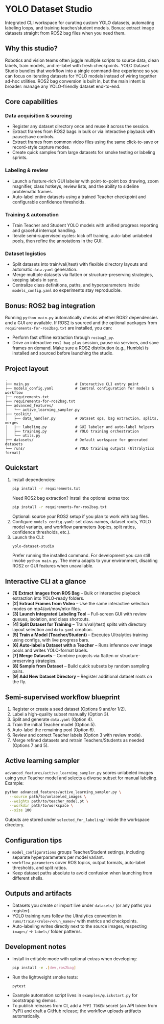 # YOLO Dataset Studio

Integrated CLI workspace for curating custom YOLO datasets, automating labeling loops, and training teacher/student models. Bonus: extract image datasets straight from ROS2 bag files when you need them.

## Why this studio?
Robotics and vision teams often juggle multiple scripts to source data, clean labels, train models, and re-label with fresh checkpoints. YOLO Dataset Studio bundles that workflow into a single command-line experience so you can focus on iterating datasets for YOLO models instead of wiring together ad-hoc utilities. ROS2 bag conversion is built in, but the main intent is broader: manage any YOLO-friendly dataset end-to-end.

## Core capabilities
### Data acquisition & sourcing
- Register any dataset directory once and reuse it across the session.
- Extract frames from ROS2 bags in bulk or via interactive playback with pause/save controls.
- Extract frames from common video files using the same click-to-save or record-style capture modes.
- Create quick samples from large datasets for smoke testing or labeling sprints.

### Labeling & review
- Launch a feature-rich GUI labeler with point-to-point box drawing, zoom magnifier, class hotkeys, review lists, and the ability to sideline problematic frames.
- Auto-label entire datasets using a trained Teacher checkpoint and configurable confidence thresholds.

### Training & automation
- Train Teacher and Student YOLO models with unified progress reporting and graceful interrupt handling.
- Iterate semi-supervised cycles: kick off training, auto-label unlabeled pools, then refine the annotations in the GUI.

### Dataset logistics
- Split datasets into train/val(/test) with flexible directory layouts and automatic `data.yaml` generation.
- Merge multiple datasets via flatten or structure-preserving strategies, keeping labels in sync.
- Centralize class definitions, paths, and hyperparameters inside `models_config.yaml` so experiments stay reproducible.

## Bonus: ROS2 bag integration
Running `python main.py` automatically checks whether ROS2 dependencies and a GUI are available. If ROS2 is sourced and the optional packages from `requirements-for-ros2bag.txt` are installed, you can:
- Perform fast offline extraction through `rosbag2_py`.
- Drive an interactive `ros2 bag play` session, pause via services, and save frames on demand.
Make sure a ROS2 distribution (e.g., Humble) is installed and sourced before launching the studio.

## Project layout
```
.
├── main.py                     # Interactive CLI entry point
├── models_config.yaml          # Central configuration for models & workflow
├── requirements.txt
├── requirements-for-ros2bag.txt
├── advanced_features/
│   └── active_learning_sampler.py
├── toolkit/
│   ├── data_handler.py         # Dataset ops, bag extraction, splits, merges
│   ├── labeling.py             # GUI labeler and auto-label helpers
│   ├── training.py             # YOLO training orchestration
│   └── utils.py
├── datasets/                   # Default workspace for generated datasets
└── runs/                       # YOLO training outputs (Ultralytics format)
```

## Quickstart
1. Install dependencies:
   ```bash
   pip install -r requirements.txt
   ```
   Need ROS2 bag extraction? Install the optional extras too:
   ```bash
   pip install -r requirements-for-ros2bag.txt
   ```
   Optional: source your ROS2 setup if you plan to work with bag files.
2. Configure `models_config.yaml`: set class names, dataset roots, YOLO model variants, and workflow parameters (topics, split ratios, confidence thresholds, etc.).
3. Launch the CLI:
   ```bash
   yolo-dataset-studio
   ```
   Prefer running the installed command. For development you can still invoke `python main.py`.
   The menu adapts to your environment, disabling ROS2 or GUI features when unavailable.

## Interactive CLI at a glance
- **[1] Extract Images from ROS Bag** – Bulk or interactive playback extraction into YOLO-ready folders.
- **[2] Extract Frames from Video** – Use the same interactive selection modes on mp4/avi/mov/mkv files.
- **[3] Launch Integrated Labeling Tool** – Full-screen GUI with review queues, isolation, and class shortcuts.
- **[4] Split Dataset for Training** – Train/val(/test) splits with directory layout selection and `data.yaml` creation.
- **[5] Train a Model (Teacher/Student)** – Executes Ultralytics training using configs, with live progress bars.
- **[6] Auto-label a Dataset with a Teacher** – Runs inference over image pools and writes YOLO-format labels.
- **[7] Merge Datasets** – Combine projects via flatten or structure-preserving strategies.
- **[8] Sample from Dataset** – Build quick subsets by random sampling pairs.
- **[9] Add New Dataset Directory** – Register additional dataset roots on the fly.

## Semi-supervised workflow blueprint
1. Register or create a seed dataset (Options 9 and/or 1/2).
2. Label a high-quality subset manually (Option 3).
3. Split and generate `data.yaml` (Option 4).
4. Train the initial Teacher model (Option 5).
5. Auto-label the remaining pool (Option 6).
6. Review and correct Teacher labels (Option 3 with review mode).
7. Merge refined datasets and retrain Teachers/Students as needed (Options 7 and 5).

## Active learning sampler
`advanced_features/active_learning_sampler.py` scores unlabeled images using your Teacher model and selects a diverse subset for manual labeling. Example:
```bash
python advanced_features/active_learning_sampler.py \
  --source path/to/unlabeled_images \
  --weights path/to/teacher_model.pt \
  --workdir path/to/workspace \
  --size 100
```
Outputs are stored under `selected_for_labeling/` inside the workspace directory.

## Configuration tips
- `model_configurations` groups Teacher/Student settings, including separate hyperparameters per model variant.
- `workflow_parameters` cover ROS topics, output formats, auto-label thresholds, and split ratios.
- Keep dataset paths absolute to avoid confusion when launching from different shells.

## Outputs and artifacts
- Datasets you create or import live under `datasets/` (or any paths you register).
- YOLO training runs follow the Ultralytics convention in `runs/train/<role>/<run_name>/` with metrics and checkpoints.
- Auto-labeling writes directly next to the source images, respecting `images/` → `labels/` folder patterns.

## Development notes
- Install in editable mode with optional extras when developing:
  ```bash
  pip install -e .[dev,ros2bag]
  ```
- Run the lightweight smoke tests:
  ```bash
  pytest
  ```
- Example automation script lives in `examples/quickstart.py` for bootstrapping demos.
- To publish releases from CI, add a `PYPI_TOKEN` secret (an API token from PyPI) and draft a GitHub release; the workflow uploads artifacts automatically.
